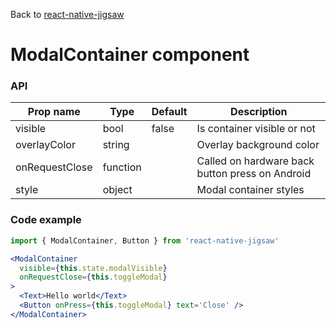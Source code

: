 Back to [react-native-jigsaw](../../README.md)

ModalContainer component
================
### API
Prop name         | Type      | Default | Description
----------------- | --------- | ------- | ------------------
visible           | bool      | false   | Is container visible or not
overlayColor      | string    |         | Overlay background color
onRequestClose    | function  |         | Called on hardware back button press on Android
style             | object    |         | Modal container styles

### Code example

```jsx
import { ModalContainer, Button } from 'react-native-jigsaw'

<ModalContainer
  visible={this.state.modalVisible}
  onRequestClose={this.toggleModal}
>
  <Text>Hello world</Text>
  <Button onPress={this.toggleModal} text='Close' />
</ModalContainer>
```
